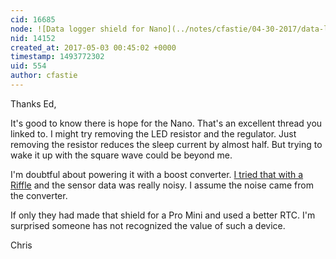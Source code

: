 ```yaml
---
cid: 16685
node: ![Data logger shield for Nano](../notes/cfastie/04-30-2017/data-logger-shield-for-nano)
nid: 14152
created_at: 2017-05-03 00:45:02 +0000
timestamp: 1493772302
uid: 554
author: cfastie
---
```


Thanks Ed,  

It's good to know there is hope for the Nano. That's an excellent thread you linked to. I might try removing the LED resistor and the regulator. Just removing the resistor reduces the sleep current by almost half. But trying to wake it up with the square wave could be beyond me. 

I'm doubtful about powering it with a boost converter. [I tried that with a Riffle](https://publiclab.org/notes/cfastie/05-27-2016/riffle-campout) and the sensor data was really noisy. I assume the noise came from the converter.

If only they had made that shield for a Pro Mini and used a better RTC. I'm surprised someone has not recognized the value of such a device.

Chris